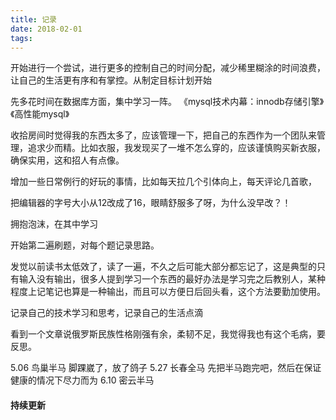 ```yaml
---
title: 记录
date: 2018-02-01
tags: 
---
```


开始进行一个尝试，进行更多的控制自己的时间分配，减少稀里糊涂的时间浪费，让自己的生活更有序和有掌控。从制定目标计划开始

先多花时间在数据库方面，集中学习一阵。
《mysql技术内幕：innodb存储引擎》《高性能mysql》


收拾房间时觉得我的东西太多了，应该管理一下，把自己的东西作为一个团队来管理，追求少而精。比如衣服，我发现买了一堆不怎么穿的，应该谨慎购买新衣服，确保实用，这和招人有点像。


增加一些日常例行的好玩的事情，比如每天拉几个引体向上，每天评论几首歌，

把编辑器的字号大小从12改成了16，眼睛舒服多了呀，为什么没早改？！

拥抱泡沫，在其中学习

开始第二遍刷题，对每个题记录思路。

发觉以前读书太低效了，读了一遍，不久之后可能大部分都忘记了，这是典型的只有输入没有输出，很多人提到学习一个东西的最好办法是学习完之后教别人，某种程度上记笔记也算是一种输出，而且可以方便日后回头看，这个方法要勤加使用。


记录自己的技术学习和思考，记录自己的生活点滴

看到一个文章说俄罗斯民族性格刚强有余，柔韧不足，我觉得我也有这个毛病，要反思。

5.06 鸟巢半马  脚踝崴了，放了鸽子
5.27 长春全马  先把半马跑完吧，然后在保证健康的情况下尽力而为
6.10 密云半马

#### 持续更新